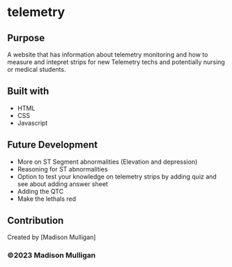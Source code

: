 # telemetry

## Purpose
A website that has information about telemetry monitoring and how to measure and intepret strips for new Telemetry techs and potentially nursing or medical students.

## Built with
* HTML
* CSS
* Javascript

## Future Development
* More on ST Segment abnormalities (Elevation and depression)
* Reasoning for ST abnormalities
* Option to test your knowledge on telemetry strips by adding quiz and see about adding answer sheet
* Adding the QTC 
* Make the lethals red

## Contribution
Created by [Madison Mulligan]

### ©️2023 Madison Mulligan